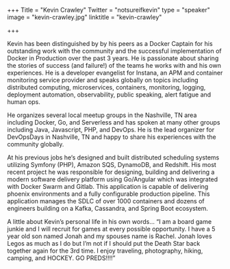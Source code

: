 +++
Title = "Kevin Crawley"
Twitter = "notsureifkevin"
type = "speaker"
image = "kevin-crawley.jpg"
linktitle = "kevin-crawley"

+++

Kevin has been distinguished by by his peers as a Docker Captain for his outstanding work with the community and the successful implementation of Docker in Production over the past 3 years. He is passionate about sharing the stories of success (and failure!) of the teams he works with and his own experiences. He is a developer evangelist for Instana, an APM and container monitoring service provider and speaks globally on topics including distributed computing, microservices, containers, monitoring, logging, deployment automation, observability, public speaking, alert fatigue and human ops.

He organizes several local meetup groups in the Nashville, TN area including Docker, Go, and Serverless and has spoken at many other groups including Java, Javascript, PHP, and DevOps. He is the lead organizer for DevOpsDays in Nashville, TN and happy to share his experiences with the community globally.

At his previous jobs he‘s designed and built distributed scheduling systems utilizing Symfony (PHP), Amazon SQS, DynamoDB, and Redshift. His most recent project he was responsible for designing, building and delivering a modern software delivery platform using Go/Angular which was integrated with Docker Swarm and Gitlab. This application is capable of delivering phoenix environments and a fully configurable production pipeline. This application manages the SDLC of over 1000 containers and dozens of engineers building on a Kafka, Cassandra, and Spring Boot ecosystem.

A little about Kevin’s personal life in his own words… “I am a board game junkie and I will recruit for games at every possible opportunity. I have a 5 year old son named Jonah and my spouses name is Rachel. Jonah loves Legos as much as I do but I’m not if I should put the Death Star back together again for the 3rd time. I enjoy traveling, photography, hiking, camping, and HOCKEY. GO PREDS!!!!”
